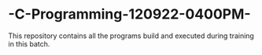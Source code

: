 # -C-Programming-120922-0400PM-
 This repository contains all the programs build and executed during training in this batch.
